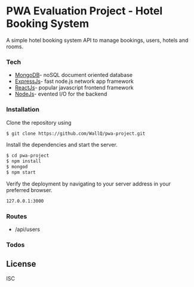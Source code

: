 # PWA Evaluation Project - Hotel Booking System
A simple hotel booking system API to manage bookings, users, hotels and rooms.

### Tech
* [MongoDB]- noSQL document oriented database
* [ExpressJs]- fast node.js network app framework
* [ReactJs]- popular javascript frontend framework
* [NodeJs]- evented I/O for the backend

### Installation
Clone the repository using

```sh
$ git clone https://github.com/WallQ/pwa-project.git
```
Install the dependencies and start the server.

```sh
$ cd pwa-project
$ npm install
$ mongod
$ npm start
```
Verify the deployment by navigating to your server address in your preferred browser.

```sh
127.0.0.1:3000
```

### Routes
* /api/users

### Todos

License
----
ISC

[MongoDB]:<https://www.mongodb.com/>
[ExpressJs]: <https://expressjs.com/>
[ReactJs]: <https://reactjs.org/>
[NodeJs]: <https://nodejs.org/>